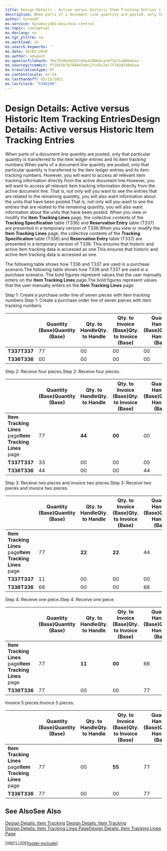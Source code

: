 ```yaml
---
title: Design Details - Active versus Historic Item Tracking Entries | Microsoft Docs
description: When parts of a document line quantity are posted, only that particular quantity is transferred to the item ledger entries and its item tracking numbers. However, you will want to access all relevant item tracking information directly from the active document line. That is, not only will you want to see the entries that are related to the remaining quantity, you will also want information about the units that have been posted. When you view or modify the **Item Tracking Lines** page, the collective contents of the **Tracking Specification** table (T336) and **Reservation Entry** table (T337) are presented in a temporary version of T336. This ensures that historic and active item tracking data is accessed as one.
author: SorenGP
ms.service: dynamics365-business-central
ms.topic: conceptual
ms.devlang: na
ms.tgt_pltfrm: na
ms.workload: na
ms.search.keywords: ''
ms.date: 10/01/2020
ms.author: edupont
ms.openlocfilehash: 7be7550e2ba337e8e4200b4cac6f5a75a80deeea
ms.sourcegitcommit: ff2b55b7e790447e0c1fcd5c2ec7f7610338ebaa
ms.translationtype: HT
ms.contentlocale: en-CA
ms.lasthandoff: 02/15/2021
ms.locfileid: "5390108"
---
```

# <a name="design-details-active-versus-historic-item-tracking-entries"></a><span data-ttu-id="28622-107">Design Details: Active versus Historic Item Tracking Entries</span><span class="sxs-lookup"><span data-stu-id="28622-107">Design Details: Active versus Historic Item Tracking Entries</span></span>
<span data-ttu-id="28622-108">When parts of a document line quantity are posted, only that particular quantity is transferred to the item ledger entries and its item tracking numbers.</span><span class="sxs-lookup"><span data-stu-id="28622-108">When parts of a document line quantity are posted, only that particular quantity is transferred to the item ledger entries and its item tracking numbers.</span></span> <span data-ttu-id="28622-109">However, you will want to access all relevant item tracking information directly from the active document line.</span><span class="sxs-lookup"><span data-stu-id="28622-109">However, you will want to access all relevant item tracking information directly from the active document line.</span></span> <span data-ttu-id="28622-110">That is, not only will you want to see the entries that are related to the remaining quantity, you will also want information about the units that have been posted.</span><span class="sxs-lookup"><span data-stu-id="28622-110">That is, not only will you want to see the entries that are related to the remaining quantity, you will also want information about the units that have been posted.</span></span> <span data-ttu-id="28622-111">When you view or modify the **Item Tracking Lines** page, the collective contents of the **Tracking Specification** table (T336) and **Reservation Entry** table (T337) are presented in a temporary version of T336.</span><span class="sxs-lookup"><span data-stu-id="28622-111">When you view or modify the **Item Tracking Lines** page, the collective contents of the **Tracking Specification** table (T336) and **Reservation Entry** table (T337) are presented in a temporary version of T336.</span></span> <span data-ttu-id="28622-112">This ensures that historic and active item tracking data is accessed as one.</span><span class="sxs-lookup"><span data-stu-id="28622-112">This ensures that historic and active item tracking data is accessed as one.</span></span>  

 <span data-ttu-id="28622-113">The following table shows how T336 and T337 are used in a purchase scenario.</span><span class="sxs-lookup"><span data-stu-id="28622-113">The following table shows how T336 and T337 are used in a purchase scenario.</span></span> <span data-ttu-id="28622-114">The bold figures represent values that the user manually enters on the **Item Tracking Lines** page.</span><span class="sxs-lookup"><span data-stu-id="28622-114">The bold figures represent values that the user manually enters on the **Item Tracking Lines** page.</span></span>  

 <span data-ttu-id="28622-115">Step 1: Create a purchase order line of seven pieces with item tracking numbers.</span><span class="sxs-lookup"><span data-stu-id="28622-115">Step 1: Create a purchase order line of seven pieces with item tracking numbers.</span></span>  

||<span data-ttu-id="28622-116">**Quantity (Base)**</span><span class="sxs-lookup"><span data-stu-id="28622-116">**Quantity (Base)**</span></span>|<span data-ttu-id="28622-117">**Qty. to Handle**</span><span class="sxs-lookup"><span data-stu-id="28622-117">**Qty. to Handle**</span></span>|<span data-ttu-id="28622-118">**Qty. to Invoice (Base)**</span><span class="sxs-lookup"><span data-stu-id="28622-118">**Qty. to Invoice (Base)**</span></span>|<span data-ttu-id="28622-119">**Quantity Handled (Base)**</span><span class="sxs-lookup"><span data-stu-id="28622-119">**Quantity Handled (Base)**</span></span>|<span data-ttu-id="28622-120">**Quantity Invoiced (Base)**</span><span class="sxs-lookup"><span data-stu-id="28622-120">**Quantity Invoiced (Base)**</span></span>|  
|-|----------------------------------------------|--------------------------------------------|------------------------------------------------------|-------------------------------------------------------|--------------------------------------------------------|  
|<span data-ttu-id="28622-121">**T337**</span><span class="sxs-lookup"><span data-stu-id="28622-121">**T337**</span></span>|<span data-ttu-id="28622-122">7</span><span class="sxs-lookup"><span data-stu-id="28622-122">7</span></span>|<span data-ttu-id="28622-123">0</span><span class="sxs-lookup"><span data-stu-id="28622-123">0</span></span>|<span data-ttu-id="28622-124">0</span><span class="sxs-lookup"><span data-stu-id="28622-124">0</span></span>|<span data-ttu-id="28622-125">0</span><span class="sxs-lookup"><span data-stu-id="28622-125">0</span></span>|<span data-ttu-id="28622-126">0</span><span class="sxs-lookup"><span data-stu-id="28622-126">0</span></span>|  
|<span data-ttu-id="28622-127">**T336**</span><span class="sxs-lookup"><span data-stu-id="28622-127">**T336**</span></span>|<span data-ttu-id="28622-128">0</span><span class="sxs-lookup"><span data-stu-id="28622-128">0</span></span>|<span data-ttu-id="28622-129">0</span><span class="sxs-lookup"><span data-stu-id="28622-129">0</span></span>|<span data-ttu-id="28622-130">0</span><span class="sxs-lookup"><span data-stu-id="28622-130">0</span></span>|<span data-ttu-id="28622-131">0</span><span class="sxs-lookup"><span data-stu-id="28622-131">0</span></span>|<span data-ttu-id="28622-132">0</span><span class="sxs-lookup"><span data-stu-id="28622-132">0</span></span>|  

 <span data-ttu-id="28622-133">Step 2: Receive four pieces.</span><span class="sxs-lookup"><span data-stu-id="28622-133">Step 2: Receive four pieces.</span></span>  

||<span data-ttu-id="28622-134">**Quantity (Base)**</span><span class="sxs-lookup"><span data-stu-id="28622-134">**Quantity (Base)**</span></span>|<span data-ttu-id="28622-135">**Qty. to Handle**</span><span class="sxs-lookup"><span data-stu-id="28622-135">**Qty. to Handle**</span></span>|<span data-ttu-id="28622-136">**Qty. to Invoice (Base)**</span><span class="sxs-lookup"><span data-stu-id="28622-136">**Qty. to Invoice (Base)**</span></span>|<span data-ttu-id="28622-137">**Quantity Handled (Base)**</span><span class="sxs-lookup"><span data-stu-id="28622-137">**Quantity Handled (Base)**</span></span>|<span data-ttu-id="28622-138">**Quantity Invoiced (Base)**</span><span class="sxs-lookup"><span data-stu-id="28622-138">**Quantity Invoiced (Base)**</span></span>|  
|-|----------------------------------------------|--------------------------------------------|------------------------------------------------------|-------------------------------------------------------|--------------------------------------------------------|  
|<span data-ttu-id="28622-139">**Item Tracking Lines** page</span><span class="sxs-lookup"><span data-stu-id="28622-139">**Item Tracking Lines** page</span></span>|<span data-ttu-id="28622-140">7</span><span class="sxs-lookup"><span data-stu-id="28622-140">7</span></span>|<span data-ttu-id="28622-141">**4**</span><span class="sxs-lookup"><span data-stu-id="28622-141">**4**</span></span>|<span data-ttu-id="28622-142">**0**</span><span class="sxs-lookup"><span data-stu-id="28622-142">**0**</span></span>|<span data-ttu-id="28622-143">0</span><span class="sxs-lookup"><span data-stu-id="28622-143">0</span></span>|<span data-ttu-id="28622-144">0</span><span class="sxs-lookup"><span data-stu-id="28622-144">0</span></span>|  
|<span data-ttu-id="28622-145">**T337**</span><span class="sxs-lookup"><span data-stu-id="28622-145">**T337**</span></span>|<span data-ttu-id="28622-146">3</span><span class="sxs-lookup"><span data-stu-id="28622-146">3</span></span>|<span data-ttu-id="28622-147">0</span><span class="sxs-lookup"><span data-stu-id="28622-147">0</span></span>|<span data-ttu-id="28622-148">0</span><span class="sxs-lookup"><span data-stu-id="28622-148">0</span></span>|<span data-ttu-id="28622-149">0</span><span class="sxs-lookup"><span data-stu-id="28622-149">0</span></span>|<span data-ttu-id="28622-150">0</span><span class="sxs-lookup"><span data-stu-id="28622-150">0</span></span>|  
|<span data-ttu-id="28622-151">**T336**</span><span class="sxs-lookup"><span data-stu-id="28622-151">**T336**</span></span>|<span data-ttu-id="28622-152">4</span><span class="sxs-lookup"><span data-stu-id="28622-152">4</span></span>|<span data-ttu-id="28622-153">0</span><span class="sxs-lookup"><span data-stu-id="28622-153">0</span></span>|<span data-ttu-id="28622-154">0</span><span class="sxs-lookup"><span data-stu-id="28622-154">0</span></span>|<span data-ttu-id="28622-155">4</span><span class="sxs-lookup"><span data-stu-id="28622-155">4</span></span>|<span data-ttu-id="28622-156">0</span><span class="sxs-lookup"><span data-stu-id="28622-156">0</span></span>|  

 <span data-ttu-id="28622-157">Step 3: Receive two pieces and invoice two pieces.</span><span class="sxs-lookup"><span data-stu-id="28622-157">Step 3: Receive two pieces and invoice two pieces.</span></span>  

||<span data-ttu-id="28622-158">**Quantity (Base)**</span><span class="sxs-lookup"><span data-stu-id="28622-158">**Quantity (Base)**</span></span>|<span data-ttu-id="28622-159">**Qty. to Handle**</span><span class="sxs-lookup"><span data-stu-id="28622-159">**Qty. to Handle**</span></span>|<span data-ttu-id="28622-160">**Qty. to Invoice (Base)**</span><span class="sxs-lookup"><span data-stu-id="28622-160">**Qty. to Invoice (Base)**</span></span>|<span data-ttu-id="28622-161">**Quantity Handled (Base)**</span><span class="sxs-lookup"><span data-stu-id="28622-161">**Quantity Handled (Base)**</span></span>|<span data-ttu-id="28622-162">**Quantity Invoiced (Base)**</span><span class="sxs-lookup"><span data-stu-id="28622-162">**Quantity Invoiced (Base)**</span></span>|  
|-|----------------------------------------------|--------------------------------------------|------------------------------------------------------|-------------------------------------------------------|--------------------------------------------------------|  
|<span data-ttu-id="28622-163">**Item Tracking Lines** page</span><span class="sxs-lookup"><span data-stu-id="28622-163">**Item Tracking Lines** page</span></span>|<span data-ttu-id="28622-164">7</span><span class="sxs-lookup"><span data-stu-id="28622-164">7</span></span>|<span data-ttu-id="28622-165">**2**</span><span class="sxs-lookup"><span data-stu-id="28622-165">**2**</span></span>|<span data-ttu-id="28622-166">**2**</span><span class="sxs-lookup"><span data-stu-id="28622-166">**2**</span></span>|<span data-ttu-id="28622-167">4</span><span class="sxs-lookup"><span data-stu-id="28622-167">4</span></span>|<span data-ttu-id="28622-168">0</span><span class="sxs-lookup"><span data-stu-id="28622-168">0</span></span>|  
|<span data-ttu-id="28622-169">**T337**</span><span class="sxs-lookup"><span data-stu-id="28622-169">**T337**</span></span>|<span data-ttu-id="28622-170">1</span><span class="sxs-lookup"><span data-stu-id="28622-170">1</span></span>|<span data-ttu-id="28622-171">0</span><span class="sxs-lookup"><span data-stu-id="28622-171">0</span></span>|<span data-ttu-id="28622-172">0</span><span class="sxs-lookup"><span data-stu-id="28622-172">0</span></span>|<span data-ttu-id="28622-173">0</span><span class="sxs-lookup"><span data-stu-id="28622-173">0</span></span>|<span data-ttu-id="28622-174">0</span><span class="sxs-lookup"><span data-stu-id="28622-174">0</span></span>|  
|<span data-ttu-id="28622-175">**T336**</span><span class="sxs-lookup"><span data-stu-id="28622-175">**T336**</span></span>|<span data-ttu-id="28622-176">6</span><span class="sxs-lookup"><span data-stu-id="28622-176">6</span></span>|<span data-ttu-id="28622-177">0</span><span class="sxs-lookup"><span data-stu-id="28622-177">0</span></span>|<span data-ttu-id="28622-178">0</span><span class="sxs-lookup"><span data-stu-id="28622-178">0</span></span>|<span data-ttu-id="28622-179">6</span><span class="sxs-lookup"><span data-stu-id="28622-179">6</span></span>|<span data-ttu-id="28622-180">2</span><span class="sxs-lookup"><span data-stu-id="28622-180">2</span></span>|  

 <span data-ttu-id="28622-181">Step 4: Receive one piece.</span><span class="sxs-lookup"><span data-stu-id="28622-181">Step 4: Receive one piece.</span></span>  

||<span data-ttu-id="28622-182">**Quantity (Base)**</span><span class="sxs-lookup"><span data-stu-id="28622-182">**Quantity (Base)**</span></span>|<span data-ttu-id="28622-183">**Qty. to Handle**</span><span class="sxs-lookup"><span data-stu-id="28622-183">**Qty. to Handle**</span></span>|<span data-ttu-id="28622-184">**Qty. to Invoice (Base)**</span><span class="sxs-lookup"><span data-stu-id="28622-184">**Qty. to Invoice (Base)**</span></span>|<span data-ttu-id="28622-185">**Quantity Handled (Base)**</span><span class="sxs-lookup"><span data-stu-id="28622-185">**Quantity Handled (Base)**</span></span>|<span data-ttu-id="28622-186">**Quantity Invoiced (Base)**</span><span class="sxs-lookup"><span data-stu-id="28622-186">**Quantity Invoiced (Base)**</span></span>|  
|-|----------------------------------------------|--------------------------------------------|------------------------------------------------------|-------------------------------------------------------|--------------------------------------------------------|  
|<span data-ttu-id="28622-187">**Item Tracking Lines** page</span><span class="sxs-lookup"><span data-stu-id="28622-187">**Item Tracking Lines** page</span></span>|<span data-ttu-id="28622-188">7</span><span class="sxs-lookup"><span data-stu-id="28622-188">7</span></span>|<span data-ttu-id="28622-189">**1**</span><span class="sxs-lookup"><span data-stu-id="28622-189">**1**</span></span>|<span data-ttu-id="28622-190">**0**</span><span class="sxs-lookup"><span data-stu-id="28622-190">**0**</span></span>|<span data-ttu-id="28622-191">6</span><span class="sxs-lookup"><span data-stu-id="28622-191">6</span></span>|<span data-ttu-id="28622-192">2</span><span class="sxs-lookup"><span data-stu-id="28622-192">2</span></span>|  
|<span data-ttu-id="28622-193">**T336**</span><span class="sxs-lookup"><span data-stu-id="28622-193">**T336**</span></span>|<span data-ttu-id="28622-194">7</span><span class="sxs-lookup"><span data-stu-id="28622-194">7</span></span>|<span data-ttu-id="28622-195">0</span><span class="sxs-lookup"><span data-stu-id="28622-195">0</span></span>|<span data-ttu-id="28622-196">0</span><span class="sxs-lookup"><span data-stu-id="28622-196">0</span></span>|<span data-ttu-id="28622-197">7</span><span class="sxs-lookup"><span data-stu-id="28622-197">7</span></span>|<span data-ttu-id="28622-198">2</span><span class="sxs-lookup"><span data-stu-id="28622-198">2</span></span>|  

 <span data-ttu-id="28622-199">Invoice 5 pieces.</span><span class="sxs-lookup"><span data-stu-id="28622-199">Invoice 5 pieces.</span></span>  

||<span data-ttu-id="28622-200">**Quantity (Base)**</span><span class="sxs-lookup"><span data-stu-id="28622-200">**Quantity (Base)**</span></span>|<span data-ttu-id="28622-201">**Qty. to Handle**</span><span class="sxs-lookup"><span data-stu-id="28622-201">**Qty. to Handle**</span></span>|<span data-ttu-id="28622-202">**Qty. to Invoice (Base)**</span><span class="sxs-lookup"><span data-stu-id="28622-202">**Qty. to Invoice (Base)**</span></span>|<span data-ttu-id="28622-203">**Quantity Handled (Base)**</span><span class="sxs-lookup"><span data-stu-id="28622-203">**Quantity Handled (Base)**</span></span>|<span data-ttu-id="28622-204">**Quantity Invoiced (Base)**</span><span class="sxs-lookup"><span data-stu-id="28622-204">**Quantity Invoiced (Base)**</span></span>|  
|-|----------------------------------------------|--------------------------------------------|------------------------------------------------------|-------------------------------------------------------|--------------------------------------------------------|  
|<span data-ttu-id="28622-205">**Item Tracking Lines** page</span><span class="sxs-lookup"><span data-stu-id="28622-205">**Item Tracking Lines** page</span></span>|<span data-ttu-id="28622-206">7</span><span class="sxs-lookup"><span data-stu-id="28622-206">7</span></span>|<span data-ttu-id="28622-207">0</span><span class="sxs-lookup"><span data-stu-id="28622-207">0</span></span>|<span data-ttu-id="28622-208">**5**</span><span class="sxs-lookup"><span data-stu-id="28622-208">**5**</span></span>|<span data-ttu-id="28622-209">7</span><span class="sxs-lookup"><span data-stu-id="28622-209">7</span></span>|<span data-ttu-id="28622-210">2</span><span class="sxs-lookup"><span data-stu-id="28622-210">2</span></span>|  
|<span data-ttu-id="28622-211">**T336**</span><span class="sxs-lookup"><span data-stu-id="28622-211">**T336**</span></span>|<span data-ttu-id="28622-212">7</span><span class="sxs-lookup"><span data-stu-id="28622-212">7</span></span>|<span data-ttu-id="28622-213">0</span><span class="sxs-lookup"><span data-stu-id="28622-213">0</span></span>|<span data-ttu-id="28622-214">0</span><span class="sxs-lookup"><span data-stu-id="28622-214">0</span></span>|<span data-ttu-id="28622-215">7</span><span class="sxs-lookup"><span data-stu-id="28622-215">7</span></span>|<span data-ttu-id="28622-216">7</span><span class="sxs-lookup"><span data-stu-id="28622-216">7</span></span>|  

## <a name="see-also"></a><span data-ttu-id="28622-217">See Also</span><span class="sxs-lookup"><span data-stu-id="28622-217">See Also</span></span>  
 <span data-ttu-id="28622-218">[Design Details: Item Tracking](design-details-item-tracking.md) </span><span class="sxs-lookup"><span data-stu-id="28622-218">[Design Details: Item Tracking](design-details-item-tracking.md) </span></span>  
 [<span data-ttu-id="28622-219">Design Details: Item Tracking Lines Page</span><span class="sxs-lookup"><span data-stu-id="28622-219">Design Details: Item Tracking Lines Page</span></span>](design-details-item-tracking-lines-window.md)


[!INCLUDE[footer-include](includes/footer-banner.md)]